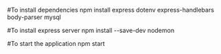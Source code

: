#To install dependencies
npm install express dotenv express-handlebars body-parser mysql

#To install express server
npm install --save-dev nodemon

#To start the application
npm start